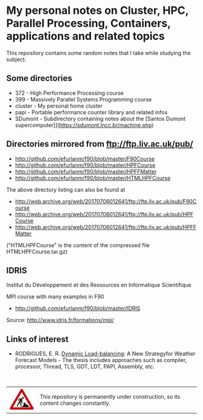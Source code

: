 # My personal notes on Cluster, HPC, Parallel Processing, Containers, applications and related topics

This repository contains some random notes that I take while studying the subject.

## Some directories

* 372 - High Performance Processing course
* 399 - Massively Parallel Systems Programming course
* cluster - My personal home cluster
* papi - Portable performance counter library and related infos
* SDumont - Subdirectory containing notes about the [Santos Dumont supercomputer]](https://sdumont.lncc.br/machine.php)


## Directories mirrored from ftp://ftp.liv.ac.uk/pub/

* http://github.com/efurlanm/f90/blob/master/F90Course
* http://github.com/efurlanm/f90/blob/master/HPFCourse
* http://github.com/efurlanm/f90/blob/master/HPFFMatter
* http://github.com/efurlanm/f90/blob/master/HTMLHPFCourse

The above directory listing can also be found at

* http://web.archive.org/web/20170706012641/ftp://ftp.liv.ac.uk/pub/F90Course
* http://web.archive.org/web/20170706012641/ftp://ftp.liv.ac.uk/pub/HPFCourse
* http://web.archive.org/web/20170706012641/ftp://ftp.liv.ac.uk/pub/HPFFMatter

("HTMLHPFCourse" is the content of the compressed file HTMLHPFCourse.tar.gz)


## IDRIS

Institut du Développement et des Ressources en Informatique Scientifique

MPI course with many examples in F90

* http://github.com/efurlanm/f90/blob/master/IDRIS

Source: http://www.idris.fr/formations/mpi/


## Links of interest

* RODRIGUES, E. R. [Dynamic Load-balancing](https://www.lume.ufrgs.br/bitstream/handle/10183/34776/000792718.pdf): A New Strategyfor Weather Forecast Models - The thesis includes approaches such as compiler, processor, Thread, TLS, GDT, LDT, PAPI, Assembly, etc.


<br>
<table>
    <tr>
        <td><img src="img/construction.gif"></td>
        <td>This repository is permanently under construction, so its content changes constantly.</td>
    </tr>
</table>
